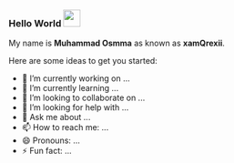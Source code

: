 ### Hello World <img src="https://raw.githubusercontent.com/MartinHeinz/MartinHeinz/master/wave.gif" width="30px">


My name is **Muhammad Osmma** as known as **xamQrexii**. 

Here are some ideas to get you started:

- 🔭 I’m currently working on ...
- 🌱 I’m currently learning ...
- 👯 I’m looking to collaborate on ...
- 🤔 I’m looking for help with ...
- 💬 Ask me about ...
- 📫 How to reach me: ...
- 😄 Pronouns: ...
- ⚡ Fun fact: ...

